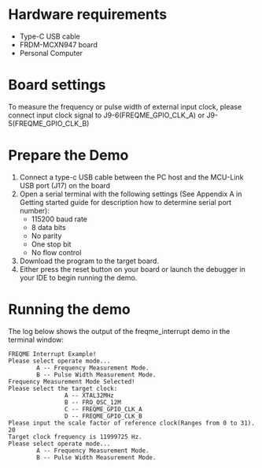 Hardware requirements
=====================
- Type-C USB cable
- FRDM-MCXN947 board
- Personal Computer

Board settings
============
To measure the frequency or pulse width of external input clock, please connect input clock signal to
J9-6(FREQME_GPIO_CLK_A) or J9-5(FREQME_GPIO_CLK_B)


Prepare the Demo
===============
1.  Connect a type-c USB cable between the PC host and the MCU-Link USB port (J17) on the board
2.  Open a serial terminal with the following settings (See Appendix A in Getting started guide for description how to determine serial port number):
    - 115200 baud rate
    - 8 data bits
    - No parity
    - One stop bit
    - No flow control
3.  Download the program to the target board.
4.  Either press the reset button on your board or launch the debugger in your IDE to begin running the demo.

Running the demo
================
The log below shows the output of the freqme_interrupt demo in the terminal window:
~~~~~~~~~~~~~~~~~~~~~~~~~~~~~~~~~~~
FREQME Interrupt Example!
Please select operate mode...
        A -- Frequency Measurement Mode.
        B -- Pulse Width Measurement Mode.
Frequency Measurement Mode Selected!
Please select the target clock:
                A -- XTAL32MHz
                B -- FRO_OSC_12M
                C -- FREQME_GPIO_CLK_A
                D -- FREQME_GPIO_CLK_B
Please input the scale factor of reference clock(Ranges from 0 to 31).
20
Target clock frequency is 11999725 Hz.
Please select operate mode...
        A -- Frequency Measurement Mode.
        B -- Pulse Width Measurement Mode.
~~~~~~~~~~~~~~~~~~~~~~~~~~~~~~~~~~~
